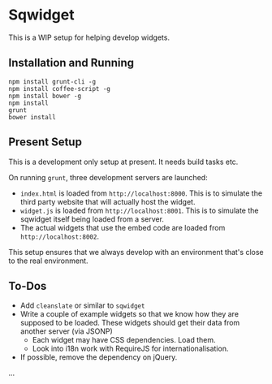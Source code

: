 # Sqwidget

This is a WIP setup for helping develop widgets.


## Installation and Running


```
npm install grunt-cli -g
npm install coffee-script -g
npm install bower -g
npm install
grunt
bower install
```


## Present Setup

This is a development only setup at present. It needs build tasks etc.

On running `grunt`, three development servers are launched:

* `index.html` is loaded from `http://localhost:8000`. This is to simulate the
  third party website that will actually host the widget.
* `widget.js` is loaded from `http://localhost:8001`. This is to simulate the
  sqwidget itself being loaded from a server.
* The actual widgets that use the embed code are loaded from
  `http://localhost:8002`.

This setup ensures that we always develop with an environment that's close to
the real environment.


## To-Dos

* Add `cleanslate` or similar to `sqwidget`
* Write a couple of example widgets so that we know how they are supposed to be
  loaded. These widgets should get their data from another server (via JSONP)
  * Each widget may have CSS dependencies. Load them.
  * Look into i18n work with RequireJS for internationalisation.
* If possible, remove the dependency on jQuery.

...
